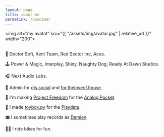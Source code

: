 ```yaml
---
layout: page
title: about me
permalink: /aboutme/
---
```


<img alt="my avatat" src="{{ "/assets/img/avatar.jpg" | relative_url }}" width="200"> 
<br>
<br>


💾 Doctor Soft, Kent Team, Red Sector Inc, Aces.

🕹️ Power & Magic, Interplay, Shiny, Naughty Dog, Ready At Dawn Studios.

🎧 Next Audio Labs.

🐘 Admin for [djs.social](https://djs.social) and [for.theloveof.house](https://for.theloveof.house).

👾 I'm making [Project Freedom](/ProjectFreedom/) for the [Analog Pocket](https://www.analogue.co/pocket).

🧸 I made [toybox.py](/toybox.py/) for the [Playdate](http://play.date).

📻 I sometimes play records as [Damien](https://www.youtube.com/watch?v=PVPDsPciP6A&list=PLyivaTUu1zACaa7Yb2YFu_BY4p7k9aybE).

🚴‍♂️ I ride bikes for fun.
